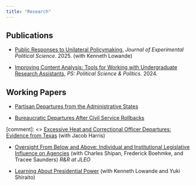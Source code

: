 ```yaml
---
title: "Research"
---
```




## Publications
* [Public Responses to Unilateral Policymaking,](../publication_pdfs/public-responses-to-unilateral-policymaking.pdf) _Journal of Experimental
Political Science_. 2025. (with Kenneth Lowande)

* [Improving Content Analysis: Tools for Working with Undergraduate Research Assistants,](../publication_pdfs/improving-content-analysis-tools-for-working-with-undergraduate-research-assistants.pdf) _PS: Political Science & Politics_. 2024. 

## Working Papers

* [Partisan Departures from the Administrative States](../publication_pdfs/jmp.pdf)

* [Bureaucratic Departures After Civil Service Rollbacks](../publication_pdfs/service-first.pdf)

[comment]: <> [Excessive Heat and Correctional Officer Departures: Evidence from Texas](../publication_pdfs/texas_ac.pdf) (with Jacob Harris)
    
* [Oversight From Below and Above: Individual and Institutional Legislative Influence on Agencies](../publication_pdfs/bsgs.pdf) (with Charles Shipan, Frederick Boehmke, and Tracee Saunders) *R\&R at JLEO*

* [Learning About Presidential Power](../publication_pdfs/polsignif.pdf) (with Kenneth Lowande and Yuki Shiraito)
